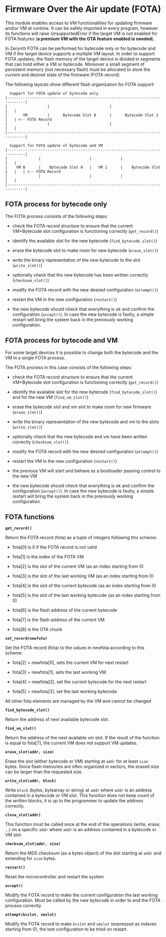 # Firmware Over the Air update (FOTA)

This module enables access to VM functionalities for updating firmware and/or VM at runtime.
It can be safely imported in every program, however its functions will raise UnsupportedError if the target VM is not enabled
for FOTA features (**a premium VM with the OTA feature enabled is needed**).

In Zerynth FOTA can be performed for bytecode only or for bytecode and VM if the target device supports a multiple VM layout.
In order to support FOTA updates, the flash memory of the target device is divided in segments that can hold either a VM or bytecode.
Moreover a small segment of persistent memory (not necessary flash) must be allocated to store the current and desired state of the firmware (FOTA record).

The following layouts show different flash organization for FOTA support:

```
  Support for FOTA update of bytecode only
|------------------------------------------------------------------------------|
|                  |                           |                           |   |
|       VM         |      Bytecode Slot 0      |      Bytecode Slot 1      |   | <-- FOTA Record
|                  |                           |                           |   |
|------------------------------------------------------------------------------|

  Support for FOTA update of bytecode and VM
|------------------------------------------------------------------------------|
|              |                      |             |                      |   |
|    VM 0      |    Bytecode Slot 0   |   VM 1      |    Bytecode Slot 1   |   | <-- FOTA Record
|              |                      |             |                      |   |
|------------------------------------------------------------------------------|
```

## FOTA process for bytecode only

The FOTA process consists of the following steps:


* check the FOTA record structure to ensure that the current VM+Bytecode slot configuration is functioning correctly (`get_record()`)


* identify the available slot for the new bytecode (`find_bytecode_slot()`)


* erase the bytecode slot to make room for new bytecode (`erase_slot()`)


* write the binary representation of the new bytecode to the slot (`write_slot()`)


* optionally check that the new bytecode has been written correctly (`checksum_slot()`)


* modify the FOTA record with the new desired configuration (`attempt()`)


* restart the VM in the new configuration (`restart()`)


* the new bytecode should check that everything is ok and confirm the configuration (`accept()`). In case the new bytecode is faulty, a simple restart will bring the system back in the previously working configuration.

## FOTA process for bytecode and VM

For some target devices it is possible to change both the bytecode and the VM in a single FOTA process.

The FOTA process in this case consists of the following steps:


* check the FOTA record structure to ensure that the current VM+Bytecode slot configuration is functioning correctly (`get_record()`)


* identify the available slot for the new bytecode (`find_bytecode_slot()`) and for the new VM (`find_vm_slot()`)


* erase the bytecode slot and vm slot to make room for new firmware (`erase_slot()`)


* write the binary representation of the new bytecode and vm to the slots (`write_slot()`)


* optionally check that the new bytecode and vm have been written correctly (`checksum_slot()`)


* modify the FOTA record with the new desired configuration (`attempt()`)


* restart the VM in the new configuration (`restart()`)


* the previous VM will start and behave as a bootloader passing control to the new VM


* the new bytecode should check that everything is ok and confirm the configuration (`accept()`). In case the new bytecode is faulty, a simple restart will bring the system back in the previously working configuration.

## FOTA functions


**`get_record()`**

Return the FOTA record (fota) as a tuple of integers following this scheme:


* fota[0] is 0 if the FOTA record is not valid


* fota[1] is the index of the FOTA VM


* fota[2] is the slot of the current VM (as an index starting from 0)


* fota[3] is the slot of the last working VM (as an index starting from 0)


* fota[4] is the slot of the current bytecode (as an index starting from 0)


* fota[5] is the slot of the last working bytecode (as an index starting from 0)


* fota[6] is the flash address of the current bytecode


* fota[7] is the flash address of the current VM


* fota[8] is the OTA chunk


**`set_record(newfota)`**

Set the FOTA record (fota) to the values in newfota according to this scheme:


* fota[2] = newfota[0], sets the current VM for next restart


* fota[3] = newfota[1], sets the last working VM


* fota[4] = newfota[2], set the current bytecode for the next restart


* fota[5] = newfota[3], set the last working bytecode

All other fota elements are managed by the VM and cannot be changed


**`find_bytecode_slot()`**

Return the address of next available bytecode slot.


**`find_vm_slot()`**

Return the address of the next available vm slot. If the result of the function is equal to fota[7], the current VM does not support VM updates.


**`erase_slot(addr, size)`**

Erase the slot (either bytecode or VM) starting at `addr` for at least `size` bytes. Since flash memories are often organized in sectors, the erased size can be larger than the requested size.


**`write_slot(addr, block)`**

Write `block` (bytes, bytearray or string) at `addr` where `addr` is an address contained in a bytecode or VM slot. This function does not keep count of the written blocks, it is up to the programmer to update the address correctly.


**`close_slot(addr)`**

This function must be called once at the end of the operations (write, erase, …) on a specific `addr` where `addr` is an address contained in a bytecode or VM slot.


**`checksum_slot(addr, size)`**

Return the MD5 checksum (as a bytes object) of the slot starting at `addr` and extending for `size` bytes.


**`restart()`**

Reset the microcontroller and restart the system


**`accept()`**

Modify the FOTA record to make the current configuration the last working configuration. Must be called by the new bytecode in order to end the FOTA process correctly.


**`attempt(bcslot, vmslot)`**

Modify the FOTA record to make `bcslot` and `vmslot` (expressed as indexes starting from 0), the test configuration to be tried on restart.
<!--stackedit_data:
eyJoaXN0b3J5IjpbNDY5Mjk2OTY4LC04NjU1NDU0MDBdfQ==
-->